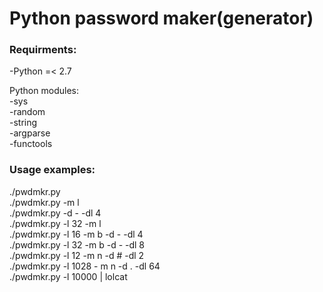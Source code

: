  # Python password maker(generator)

### Requirments:

 -Python =< 2.7  

Python modules:  
 -sys  
 -random  
 -string  
 -argparse  
 -functools  

### Usage examples:
 ./pwdmkr.py  
 ./pwdmkr.py -m l  
 ./pwdmkr.py -d - -dl 4  
 ./pwdmkr.py -l 32 -m l  
 ./pwdmkr.py -l 16 -m b -d - -dl 4  
 ./pwdmkr.py -l 32 -m b -d - -dl 8  
 ./pwdmkr.py -l 12 -m n -d # -dl 2  
 ./pwdmkr.py -l 1028 - m n -d . -dl 64  
 ./pwdmkr.py -l 10000 | lolcat  
